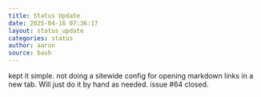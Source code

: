 ```yaml
---
title: Status Update
date: 2025-04-16 07:36:17 
layout: status_update
categories: status
author: aaron
source: bash
---
```

kept it simple. not doing a sitewide config for opening markdown links in a new tab. Will just do it by hand as needed. issue #64 closed.
